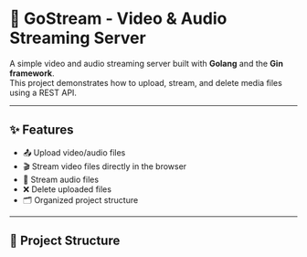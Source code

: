 # 🎥 GoStream - Video & Audio Streaming Server

A simple video and audio streaming server built with **Golang** and the **Gin framework**.  
This project demonstrates how to upload, stream, and delete media files using a REST API.

---

## ✨ Features
- 📤 Upload video/audio files
- 🎬 Stream video files directly in the browser
- 🎵 Stream audio files
- ❌ Delete uploaded files
- 🗂 Organized project structure

---

## 📂 Project Structure
